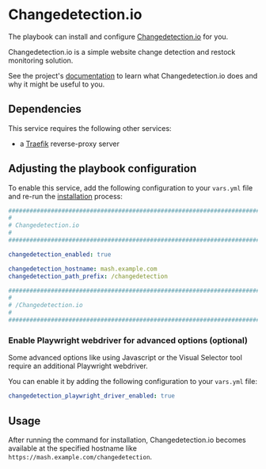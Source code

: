 <!--
SPDX-FileCopyrightText: 2023 Niels Bouma
SPDX-FileCopyrightText: 2025 Suguru Hirahara

SPDX-License-Identifier: AGPL-3.0-or-later
-->

# Changedetection.io

The playbook can install and configure [Changedetection.io](https://github.com/dgtlmoon/changedetection.io) for you.

Changedetection.io is a simple website change detection and restock monitoring solution.

See the project's [documentation](https://github.com/dgtlmoon/changedetection.io/blob/master/README.md) to learn what Changedetection.io does and why it might be useful to you.

## Dependencies

This service requires the following other services:

- a [Traefik](traefik.md) reverse-proxy server

## Adjusting the playbook configuration

To enable this service, add the following configuration to your `vars.yml` file and re-run the [installation](../installing.md) process:

```yaml
########################################################################
#                                                                      #
# Changedetection.io                                                   #
#                                                                      #
########################################################################

changedetection_enabled: true

changedetection_hostname: mash.example.com
changedetection_path_prefix: /changedetection

########################################################################
#                                                                      #
# /Changedetection.io                                                  #
#                                                                      #
########################################################################
```

### Enable Playwright webdriver for advanced options (optional)

Some advanced options like using Javascript or the Visual Selector tool require an additional Playwright webdriver.

You can enable it by adding the following configuration to your `vars.yml` file:

```yaml
changedetection_playwright_driver_enabled: true
```

## Usage

After running the command for installation, Changedetection.io becomes available at the specified hostname like `https://mash.example.com/changedetection`.
